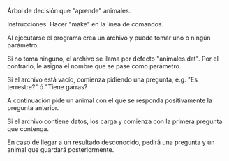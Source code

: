Árbol de decisión que "aprende" animales.

Instrucciones:
Hacer "make" en la línea de comandos.

Al ejecutarse el programa crea un archivo y puede tomar
uno o ningún parámetro.

Si no toma ninguno, el archivo se llama por defecto "animales.dat".
Por el contrario, le asigna el nombre que se pase como parámetro.

Si el archivo está vacío, comienza pidiendo una pregunta, e.g.
"Es terrestre?" ó "Tiene garras?

A continuación pide un animal con el que se responda positivamente
la pregunta anterior.

Si el archivo contiene datos, los carga y comienza con la primera
pregunta que contenga.

En caso de llegar a un resultado desconocido, pedirá una pregunta 
y un animal que guardará posteriormente.
